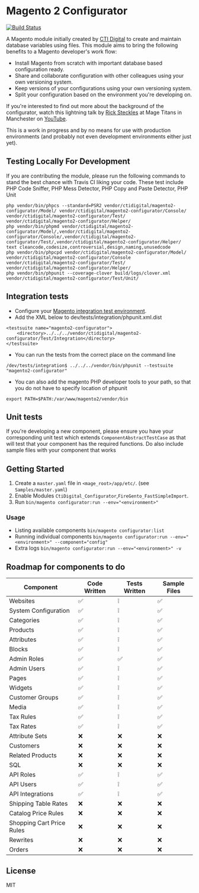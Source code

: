# Magento 2 Configurator

[![Build Status](https://travis-ci.org/ctidigital/magento2-configurator.svg?branch=develop)](https://travis-ci.org/ctidigital/magento2-configurator)


A Magento module initially created by [CTI Digital] to create and maintain database variables using files. This module aims to bring the following benefits to a Magento developer's work flow:

  - Install Magento from scratch with important database based configuration ready.
  - Share and collaborate configuration with other colleagues using your own versioning system.
  - Keep versions of your configurations using your own versioning system.
  - Split your configuration based on the environment you're developing on.

If you're interested to find out more about the background of the configurator, watch this lightning talk by [Rick Steckles] at Mage Titans in Manchester on [YouTube].

This is a work in progress and by no means for use with production environments (and probably not even development environments either just yet).

## Testing Locally For Development
If you are contributing the module, please run the following commands to stand the best chance with Travis CI liking your code.
These test include PHP Code Sniffer, PHP Mess Detector, PHP Copy and Paste Detector, PHP Unit
```
php vendor/bin/phpcs --standard=PSR2 vendor/ctidigital/magento2-configurator/Model/ vendor/ctidigital/magento2-configurator/Console/ vendor/ctidigital/magento2-configurator/Test/ vendor/ctidigital/magento2-configurator/Helper/
php vendor/bin/phpmd vendor/ctidigital/magento2-configurator/Model/,vendor/ctidigital/magento2-configurator/Console/,vendor/ctidigital/magento2-configurator/Test/,vendor/ctidigital/magento2-configurator/Helper/ text cleancode,codesize,controversial,design,naming,unusedcode
php vendor/bin/phpcpd vendor/ctidigital/magento2-configurator/Model/ vendor/ctidigital/magento2-configurator/Console vendor/ctidigital/magento2-configurator/Test/ vendor/ctidigital/magento2-configurator/Helper/
php vendor/bin/phpunit --coverage-clover build/logs/clover.xml vendor/ctidigital/magento2-configurator/Test/Unit/
```

## Integration tests
- Configure your [Magento integration test environment](http://devdocs.magento.com/guides/v2.0/test/integration/integration_test_setup.html).
- Add the XML below to dev/tests/integration/phpunit.xml.dist

````
<testsuite name="magento2-configurator">
    <directory>../../../vendor/ctidigital/magento2-configurator/Test/Integration</directory>
</testsuite>
 ````
 
- You can run the tests from the correct place on the command line

````
/dev/tests/integration$ ../../../vendor/bin/phpunit --testsuite "magento2-configurator"
````

- You can also add the magento PHP developer tools to your path, so that you do not have to specify location of phpunit
````
export PATH=$PATH:/var/www/magento2/vendor/bin
````
## Unit tests 
If you're developing a new component, please ensure you have your corresponding unit test which extends `ComponentAbstractTestCase` as that will test that your component has the required functions.
Do also include sample files with your component that works 

## Getting Started
1. Create a `master.yaml` file in `<mage_root>/app/etc/`. (see `Samples/master.yaml`)
2. Enable Modules `CtiDigital_Configurator`,`FireGento_FastSimpleImport`.
3. Run `bin/magento configurator:run --env="<environment>"`

### Usage

* Listing available components `bin/magento configurator:list`
* Running individual components `bin/magento configurator:run --env="<environment>" --component="config"`
* Extra logs `bin/magento configurator:run --env="<environment>" -v`

## Roadmap for components to do

| Component                 | Code Written       | Tests Written      | Sample Files       |
|---------------------------|--------------------|--------------------|--------------------|
| Websites                  | :white_check_mark: | :grey_exclamation: | :white_check_mark: |
| System Configuration      | :white_check_mark: | :grey_exclamation: | :white_check_mark: |
| Categories                | :white_check_mark: | :grey_exclamation: | :white_check_mark: |
| Products                  | :white_check_mark: | :grey_exclamation: | :white_check_mark: |
| Attributes                | :white_check_mark: | :grey_exclamation: | :white_check_mark: |
| Blocks                    | :white_check_mark: | :grey_exclamation: | :white_check_mark: |
| Admin Roles               | :white_check_mark: | :white_check_mark: | :white_check_mark: |
| Admin Users               | :white_check_mark: | :grey_exclamation: | :white_check_mark: |
| Pages                     | :white_check_mark: | :grey_exclamation: | :white_check_mark: |
| Widgets                   | :white_check_mark: | :grey_exclamation: | :white_check_mark: |
| Customer Groups           | :white_check_mark: | :grey_exclamation: | :white_check_mark: |
| Media                     | :white_check_mark: | :grey_exclamation: | :white_check_mark: |
| Tax Rules                 | :white_check_mark: | :grey_exclamation: | :white_check_mark: |
| Tax Rates                 | :white_check_mark: | :grey_exclamation: | :white_check_mark: |
| Attribute Sets            | :x:                | :x:                | :x:                |
| Customers                 | :x:                | :x:                | :x:                |
| Related Products          | :x:                | :x:                | :x:                |
| SQL                       | :x:                | :x:                | :x:                |
| API Roles                 | :white_check_mark: | :grey_exclamation: | :white_check_mark: |
| API Users                 | :white_check_mark: | :grey_exclamation: | :white_check_mark: |
| API Integrations          | :white_check_mark: | :grey_exclamation: | :white_check_mark: |
| Shipping Table Rates      | :x:                | :x:                | :x:                |
| Catalog Price Rules       | :x:                | :x:                | :x:                |
| Shopping Cart Price Rules | :x:                | :x:                | :x:                |
| Rewrites                  | :x:                | :x:                | :x:                |
| Orders                    | :x:                | :x:                | :x:                |

License
----

MIT


[CTI Digital]:http://www.ctidigital.com/
[YouTube]:https://www.youtube.com/watch?v=u9zHaX8G5_0
[Rick Steckles]:https://twitter.com/rick_steckles
